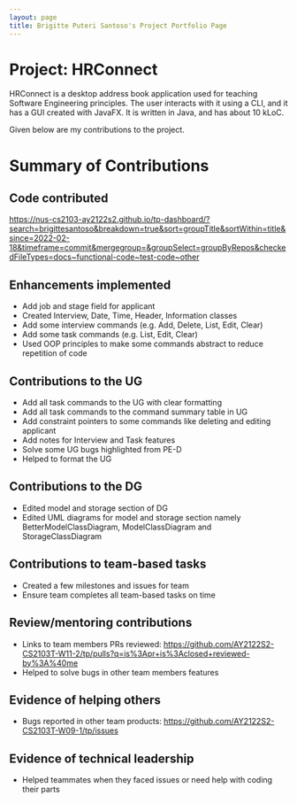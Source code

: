 ```yaml
---
layout: page
title: Brigitte Puteri Santoso's Project Portfolio Page
---
```


# Project: HRConnect

HRConnect is a desktop address book application used for teaching Software Engineering principles. The user interacts with it using a CLI, and it has a GUI created with JavaFX. It is written in Java, and has about 10 kLoC.

Given below are my contributions to the project.

# Summary of Contributions
## Code contributed

https://nus-cs2103-ay2122s2.github.io/tp-dashboard/?search=brigittesantoso&breakdown=true&sort=groupTitle&sortWithin=title&since=2022-02-18&timeframe=commit&mergegroup=&groupSelect=groupByRepos&checkedFileTypes=docs~functional-code~test-code~other

## Enhancements implemented

- Add job and stage field for applicant
- Created Interview, Date, Time, Header, Information classes
- Add some interview commands (e.g. Add, Delete, List, Edit, Clear)
- Add some task commands (e.g. List, Edit, Clear)
- Used OOP principles to make some commands abstract to reduce repetition of code

## Contributions to the UG

- Add all task commands to the UG with clear formatting
- Add all task commands to the command summary table in UG
- Add constraint pointers to some commands like deleting and editing applicant
- Add notes for Interview and Task features
- Solve some UG bugs highlighted from PE-D
- Helped to format the UG

## Contributions to the DG

- Edited model and storage section of DG
- Edited UML diagrams for model and storage section namely BetterModelClassDiagram, ModelClassDiagram and StorageClassDiagram

## Contributions to team-based tasks

- Created a few milestones and issues for team
- Ensure team completes all team-based tasks on time

## Review/mentoring contributions

- Links to team members PRs reviewed: https://github.com/AY2122S2-CS2103T-W11-2/tp/pulls?q=is%3Apr+is%3Aclosed+reviewed-by%3A%40me
- Helped to solve bugs in other team members features

## Evidence of helping others

- Bugs reported in other team products: https://github.com/AY2122S2-CS2103T-W09-1/tp/issues

## Evidence of technical leadership

- Helped teammates when they faced issues or need help with coding their parts

